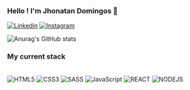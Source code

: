 ### Hello ! I'm Jhonatan Domingos 👋

[![Linkedin](https://img.shields.io/badge/LinkedIn-0077B5?style=for-the-badge&logo=linkedin&logoColor=white)](https://www.linkedin.com/in/jhonatan-domingos-da-silva/)
[![Instagram](https://img.shields.io/badge/Instagram-E4405F?style=for-the-badge&logo=instagram&logoColor=white)](https://www.instagram.com/jhonatandomingosreal/)

![Anurag's GitHub stats](https://github-readme-stats.vercel.app/api?username=JhonyDomingos&show_icons=true&theme=aura_dark)

### My current stack
<div style="display:inline-block"><br>
<img align="center"  alt="HTML5" src="https://img.shields.io/badge/HTML5-E34F26?style=for-the-badge&logo=html5&logoColor=white">
<img align="center"  alt="CSS3" src="https://img.shields.io/badge/CSS3-1572B6?style=for-the-badge&logo=css3&logoColor=white">
<img align="center"  alt="SASS" src="https://img.shields.io/badge/Sass-CC6699?style=for-the-badge&logo=sass&logoColor=white">
<img align="center"  alt="JavaScript" src="https://img.shields.io/badge/JavaScript-F7DF1E?style=for-the-badge&logo=javascript&logoColor=black">
<img align="center"  alt="REACT" src="https://img.shields.io/badge/React-20232A?style=for-the-badge&logo=react&logoColor=61DAFB">
<img align="center"  alt="NODEJS" src="https://img.shields.io/badge/Node.js-43853D?style=for-the-badge&logo=node.js&logoColor=white">
</div>
